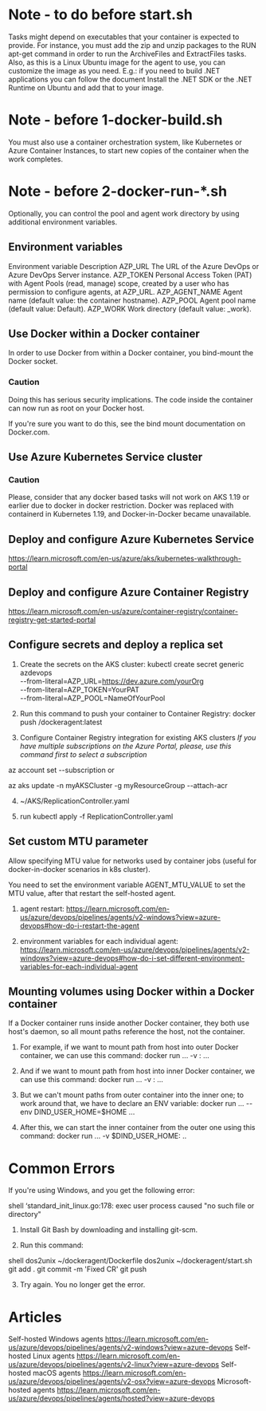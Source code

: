  # Note - to do before start.sh

Tasks might depend on executables that your container is expected to provide. For instance, you must add the zip and unzip packages to the RUN apt-get command in order to run the ArchiveFiles and ExtractFiles tasks. Also, as this is a Linux Ubuntu image for the agent to use, you can customize the image as you need. E.g.: if you need to build .NET applications you can follow the document Install the .NET SDK or the .NET Runtime on Ubuntu and add that to your image.

# Note - before 1-docker-build.sh

You must also use a container orchestration system, like Kubernetes or Azure Container Instances, to start new copies of the container when the work completes.

#  Note - before 2-docker-run-*.sh

Optionally, you can control the pool and agent work directory by using additional environment variables.

## Environment variables
Environment variable    Description
AZP_URL                 The URL of the Azure DevOps or Azure DevOps Server instance.
AZP_TOKEN               Personal Access Token (PAT) with Agent Pools (read, manage) scope, created by a user who has permission to configure agents, at AZP_URL.
AZP_AGENT_NAME          Agent name (default value: the container hostname).
AZP_POOL	            Agent pool name (default value: Default).
AZP_WORK                Work directory (default value: _work).

## Use Docker within a Docker container
In order to use Docker from within a Docker container, you bind-mount the Docker socket.

### **Caution**

Doing this has serious security implications. The code inside the container can now run as root on your Docker host.

If you're sure you want to do this, see the bind mount documentation on Docker.com.

## Use Azure Kubernetes Service cluster

### **Caution**

Please, consider that any docker based tasks will not work on AKS 1.19 or earlier due to docker in docker restriction. Docker was replaced with containerd in Kubernetes 1.19, and Docker-in-Docker became unavailable.

## Deploy and configure Azure Kubernetes Service
https://learn.microsoft.com/en-us/azure/aks/kubernetes-walkthrough-portal

## Deploy and configure Azure Container Registry
https://learn.microsoft.com/en-us/azure/container-registry/container-registry-get-started-portal

## Configure secrets and deploy a replica set
1. Create the secrets on the AKS cluster:
kubectl create secret generic azdevops \
  --from-literal=AZP_URL=https://dev.azure.com/yourOrg \
  --from-literal=AZP_TOKEN=YourPAT \
  --from-literal=AZP_POOL=NameOfYourPool

2. Run this command to push your container to Container Registry:
docker push <acr-server>/dockeragent:latest

3. Configure Container Registry integration for existing AKS clusters
_If you have multiple subscriptions on the Azure Portal, please, use this command first to select a subscription_

az account set --subscription <subscription id> or <subscription name>

az aks update -n myAKSCluster -g myResourceGroup --attach-acr <acr-name>

4. ~/AKS/ReplicationController.yaml

5. run
kubectl apply -f ReplicationController.yaml

## Set custom MTU parameter
Allow specifying MTU value for networks used by container jobs (useful for docker-in-docker scenarios in k8s cluster).

You need to set the environment variable AGENT_MTU_VALUE to set the MTU value, after that restart the self-hosted agent. 

1. agent restart: https://learn.microsoft.com/en-us/azure/devops/pipelines/agents/v2-windows?view=azure-devops#how-do-i-restart-the-agent

2. environment variables for each individual agent: https://learn.microsoft.com/en-us/azure/devops/pipelines/agents/v2-windows?view=azure-devops#how-do-i-set-different-environment-variables-for-each-individual-agent

## Mounting volumes using Docker within a Docker container
If a Docker container runs inside another Docker container, they both use host's daemon, so all mount paths reference the host, not the container.

1. For example, if we want to mount path from host into outer Docker container, we can use this command:
docker run ... -v <path-on-host>:<path-on-outer-container> ...

2. And if we want to mount path from host into inner Docker container, we can use this command:
docker run ... -v <path-on-host>:<path-on-inner-container> ...

3. But we can't mount paths from outer container into the inner one; to work around that, we have to declare an ENV variable:
docker run ... --env DIND_USER_HOME=$HOME ...

4. After this, we can start the inner container from the outer one using this command:
docker run ... -v $DIND_USER_HOME:<path-on-inner-container> ..

# Common Errors
If you're using Windows, and you get the following error:

shell
‘standard_init_linux.go:178: exec user process caused "no such file or directory"

1. Install Git Bash by downloading and installing git-scm.

2. Run this command:

shell
dos2unix ~/dockeragent/Dockerfile
dos2unix ~/dockeragent/start.sh
git add .
git commit -m 'Fixed CR'
git push

3. Try again. You no longer get the error.


# Articles
Self-hosted Windows agents https://learn.microsoft.com/en-us/azure/devops/pipelines/agents/v2-windows?view=azure-devops
Self-hosted Linux agents https://learn.microsoft.com/en-us/azure/devops/pipelines/agents/v2-linux?view=azure-devops
Self-hosted macOS agents https://learn.microsoft.com/en-us/azure/devops/pipelines/agents/v2-osx?view=azure-devops
Microsoft-hosted agents https://learn.microsoft.com/en-us/azure/devops/pipelines/agents/hosted?view=azure-devops